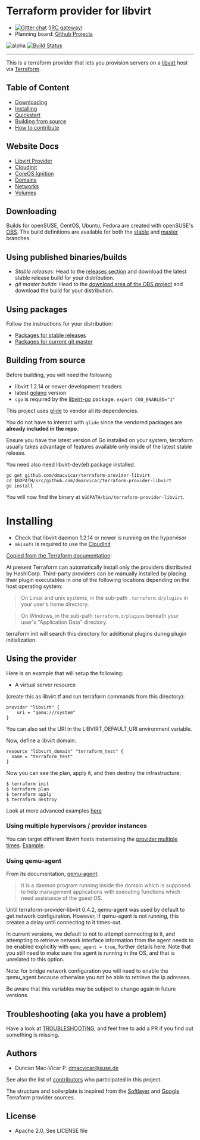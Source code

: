 # Terraform provider for libvirt

- [![Gitter chat](https://badges.gitter.im/terraform-provider-libvirt/Lobby.png)](https://gitter.im/terraform-provider-libvirt/Lobby) ([IRC gateway](https://irc.gitter.im/))
- Planning board: [Github Projects](https://github.com/dmacvicar/terraform-provider-libvirt/projects/1)


![alpha](https://img.shields.io/badge/stability%3F-beta-yellow.svg) [![Build Status](https://travis-ci.org/dmacvicar/terraform-provider-libvirt.svg?branch=master)](https://travis-ci.org/dmacvicar/terraform-provider-libvirt)
___
This is a terraform provider that lets you provision
servers on a [libvirt](https://libvirt.org/) host via [Terraform](https://terraform.io/).

## Table of Content
- [Downloading](#downloading)
- [Installing](#installing)
- [Quickstart](#using-the-provider)
- [Building from source](#building-from-source)
- [How to contribute](CONTRIBUTING.md)

## Website Docs
- [Libvirt Provider](website/docs/index.html.markdown)
- [CloudInit](website/docs/r/cloudinit.html.markdown)
- [CoreOS Ignition](website/docs/r/coreos_ignition.html.markdown)
- [Domains](website/docs/r/domain.html.markdown)
- [Networks](website/docs/r/network.markdown)
- [Volumes](website/docs/r/volume.html.markdown)


## Downloading

Builds for openSUSE, CentOS, Ubuntu, Fedora are created with openSUSE's [OBS](https://build.opensuse.org). The build definitions are available for both the [stable](https://build.opensuse.org/package/show/systemsmanagement:terraform/terraform-provider-libvirt) and [master](https://build.opensuse.org/package/show/systemsmanagement:terraform:unstable/terraform-provider-libvirt) branches.

## Using published binaries/builds

* *Stable releases*: Head to the [releases section](https://github.com/dmacvicar/terraform-provider-libvirt/releases) and download the latest stable release build for your distribution.
* *git master builds*: Head to the [download area of the OBS project](https://download.opensuse.org/repositories/systemsmanagement:/terraform:/unstable/) and download the build for your distribution.

## Using packages

Follow the instructions for your distribution:

* [Packages for stable releases](https://software.opensuse.org/download/package?project=systemsmanagement:terraform&package=terraform-provider-libvirt)
* [Packages for current git master](https://software.opensuse.org/download/package?project=systemsmanagement:terraform:unstable&package=terraform-provider-libvirt)

## Building from source

Before building, you will need the following

* libvirt 1.2.14 or newer development headers
* latest [golang](https://golang.org/dl/) version
* `cgo` is required by the [libvirt-go](https://github.com/libvirt/libvirt-go) package. `export CGO_ENABLED="1"`

This project uses [glide](https://github.com/Masterminds/glide) to vendor all its
dependencies.

You do not have to interact with `glide` since the vendored packages are **already included in the repo**.

Ensure you have the latest version of Go installed on your system, terraform usually
takes advantage of features available only inside of the latest stable release.

You need also need libvirt-dev(el) package installed.

```console
go get github.com/dmacvicar/terraform-provider-libvirt
cd $GOPATH/src/github.com/dmacvicar/terraform-provider-libvirt
go install
```

You will now find the binary at `$GOPATH/bin/terraform-provider-libvirt`.

# Installing

*  Check that libvirt daemon 1.2.14 or newer is running on the hypervisor
* `mkisofs` is required to use the [CloudInit](website/docs/r/cloudinit.html.markdown)

[Copied from the Terraform documentation](https://www.terraform.io/docs/configuration/providers.html#third-party-plugins):

At present Terraform can automatically install only the providers distributed by HashiCorp. Third-party providers can be manually installed by placing their plugin executables in one of the following locations depending on the host operating system:

> On Linux and unix systems, in the sub-path `.terraform.d/plugins` in your user's home directory.

> On Windows, in the sub-path `terraform.d/plugins` beneath your user's "Application Data" directory.

terraform init will search this directory for additional plugins during plugin initialization.

## Using the provider

Here is an example that will setup the following:

+ A virtual server resource

(create this as libvirt.tf and run terraform commands from this directory):
```hcl
provider "libvirt" {
    uri = "qemu:///system"
}
```

You can also set the URI in the LIBVIRT_DEFAULT_URI environment variable.

Now, define a libvirt domain:

```hcl
resource "libvirt_domain" "terraform_test" {
  name = "terraform_test"
}
```

Now you can see the plan, apply it, and then destroy the infrastructure:

```console
$ terraform init
$ terraform plan
$ terraform apply
$ terraform destroy
```

Look at more advanced examples [here](examples/)

### Using multiple hypervisors / provider instances

You can target different libvirt hosts instantiating the [provider multiple times](https://www.terraform.io/docs/configuration/providers.html#multiple-provider-instances). [Example](examples/multiple).

### Using qemu-agent

From its documentation, [qemu-agent](https://wiki.libvirt.org/page/Qemu_guest_agent):

>It is a daemon program running inside the domain which is supposed to help management applications with executing functions which need assistance of the guest OS.

Until terraform-provider-libvirt 0.4.2, qemu-agent was used by default to get network configuration. However, if qemu-agent is not running, this creates a delay until connecting to it times-out.

In current versions, we default to not to attempt connecting to it, and attempting to retrieve network interface information from the agent needs to be enabled explicitly with `qemu_agent = true`, further details here. Note that you still need to make sure the agent is running in the OS, and that is unrelated to this option.

Note: for bridge network configuration you will need to enable the qemu_agent because otherwise you not be able to retrieve the ip adresses.

Be aware that this variables may be subject to change again in future versions.

## Troubleshooting (aka you have a problem)

Have a look at [TROUBLESHOOTING](doc/TROUBLESHOOTING.md), and feel free to add a PR if you find out something is missing.

## Authors

* Duncan Mac-Vicar P. <dmacvicar@suse.de>

See also the list of [contributors](https://github.com/dmacvicar/terraform-provider-libvirt/graphs/contributors) who participated in this project.

The structure and boilerplate is inspired from the [Softlayer](https://github.com/finn-no/terraform-provider-softlayer) and [Google](https://github.com/terraform-providers/terraform-provider-google) Terraform provider sources.

## License

* Apache 2.0, See LICENSE file
